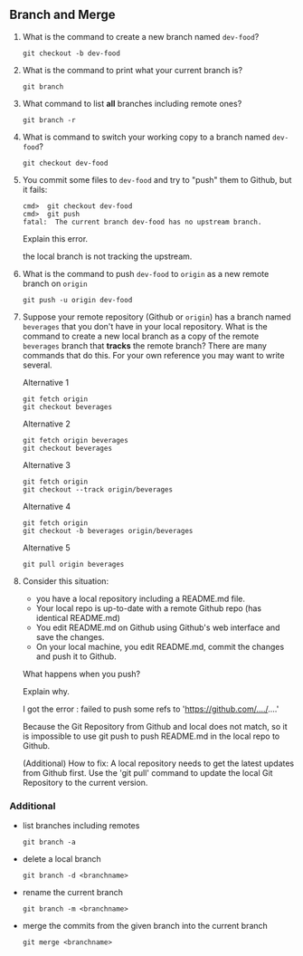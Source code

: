 ## Branch and Merge

1. What is the command to create a new branch named `dev-food`?
    ```
    git checkout -b dev-food
    ```

2. What is the command to print what your current branch is?
    ```
    git branch
    ```


3. What command to list **all** branches including remote ones?
    ```
    git branch -r
    ```


4. What is command to switch your working copy to a branch named `dev-food`?
    ```
    git checkout dev-food
    ```

5. You commit some files to `dev-food` and try to "push" them to Github, but it fails:

    ```
    cmd>  git checkout dev-food
    cmd>  git push
    fatal:  The current branch dev-food has no upstream branch. 
    ```
    Explain this error.
    
    the local branch is not tracking the upstream.

6. What is the command to push `dev-food` to `origin` as a new remote branch on `origin`
    ```
    git push -u origin dev-food
    ```

7. Suppose your remote repository (Github or `origin`) has a branch named `beverages` that you don't have in your local repository.  What is the command to create a new local branch as a copy of the remote `beverages` branch that **tracks** the remote branch?
    There are many commands that do this.  For your own reference you may want to write several.
    
    Alternative 1
    ```
    git fetch origin
    git checkout beverages
    ```
    Alternative 2
    ```
    git fetch origin beverages
    git checkout beverages
    ```
    Alternative 3
    ```
    git fetch origin
    git checkout --track origin/beverages
    ```
    Alternative 4
    ```
    git fetch origin
    git checkout -b beverages origin/beverages
    ```
    Alternative 5
    ```
    git pull origin beverages
    ```


8. Consider this situation:
   - you have a local repository including a README.md file.
   - Your local repo is up-to-date with a remote Github repo (has identical README.md)
   - You edit README.md on Github using Github's web interface and save the changes.
   - On your local machine, you edit README.md, commit the changes and push it to Github. 
   
   What happens when you push?

   Explain why.
   
   I got the error : failed to push some refs to 'https://github.com/..../....'
   
   Because the Git Repository from Github and local does not match, so it is impossible to use git push to push README.md in the local repo to Github. 

    (Additional) How to fix:
    A local repository needs to get the latest updates from Github first. Use the 'git pull' command to update the local Git Repository to the current version.

### Additional
* list branches including remotes
    ```
    git branch -a  
    ```
* delete a local branch
    ```
    git branch -d <branchname>
    ```
* rename the current branch
    ```
    git branch -m <branchname>
    ```
* merge the commits from the given branch into the current branch
    ```
    git merge <branchname>
    ```